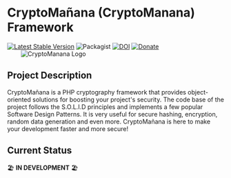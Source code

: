 # CryptoMañana (CryptoManana) Framework
[![Latest Stable Version](https://poser.pugx.org/karavasilev/cryptomanana/v/stable)](https://packagist.org/packages/karavasilev/cryptomanana)
![Packagist](https://img.shields.io/packagist/l/karavasilev/cryptomanana.svg?label=License&style=flat-square)
[![DOI](https://zenodo.org/badge/DOI/10.5281/zenodo.2598768.svg)](https://doi.org/10.5281/zenodo.2598768)
[![Donate](https://img.shields.io/badge/Donate-PayPal-RebeccaPurple.svg?style=flat&logo=paypal)](https://www.paypal.com/donate/?token=goDK1YtIwdPQZO85uB35dpjlCu75vxu5LLmIehS7typEBEkfZs3ay1uVfTeJuJAMCElA0W&country.x=US&locale.x=US) <br>
&nbsp;&nbsp;&nbsp;&nbsp;&nbsp;&nbsp;&nbsp;&nbsp;![CryptoManana Logo](http://karavasilev.info/images/CryptoMananaLogo.jpg)

## Project Description
CryptoMañana is a PHP cryptography framework that provides object-oriented solutions for boosting your project's security.
The code base of the project follows the S.O.L.I.D principles and implements a few popular Software Design Patterns.
It is very useful for secure hashing, encryption, random data generation and even more.
CryptoMañana is here to make your development faster and more secure!

## Current Status
:beach_umbrella: **IN DEVELOPMENT** :beach_umbrella:
